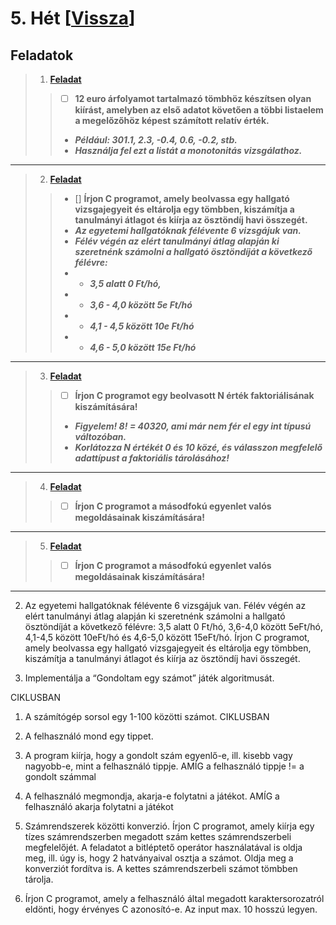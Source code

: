 # 5. Hét [[Vissza](https://github.com/OraveczJozsef/Miskolci_Egyetem/tree/main/Programoz%C3%A1s%20Alapjai/Szorgalmi%20Feladatok)]

## Feladatok
> 1. **[Feladat]()**
> > - [ ] **12 euro árfolyamot tartalmazó tömbhöz készítsen olyan kiírást, amelyben az első adatot követően a többi listaelem a megelőzőhöz képest számított relatív érték.**
> > - ***Például: 301.1, 2.3, -0.4, 0.6, -0.2, stb.***
> > - ***Használja fel ezt a listát a monotonitás vizsgálathoz.***
----
> 2. **[Feladat]()**
> > - [] **Írjon C programot, amely beolvassa egy hallgató vizsgajegyeit és eltárolja egy tömbben, kiszámítja a tanulmányi átlagot és kiírja az ösztöndíj havi összegét.**
> > - ***Az egyetemi hallgatóknak félévente 6 vizsgájuk van.***
> > - ***Félév végén az elért tanulmányi átlag alapján ki szeretnénk számolni a hallgató ösztöndíját a következő félévre:***
> > - - ***3,5 alatt 0 Ft/hó,***
> > - - ***3,6 - 4,0 között 5e Ft/hó***
> > - - ***4,1 - 4,5 között 10e Ft/hó***
> > - - ***4,6 - 5,0 között 15e Ft/hó***
----
> 3. **[Feladat]()**
> > - [ ] **Írjon C programot egy beolvasott N érték faktoriálisának kiszámítására!**
> > - ***Figyelem! 8! = 40320, ami már nem fér el egy int típusú változóban.***
> > - ***Korlátozza N értékét 0 és 10 közé, és válasszon megfelelő adattípust a faktoriális tárolásához!***
----
> 4. **[Feladat]()**
> > - [ ] **Írjon C programot a másodfokú egyenlet valós megoldásainak kiszámítására!**
----
> 5. **[Feladat]()**
> > - [ ] **Írjon C programot a másodfokú egyenlet valós megoldásainak kiszámítására!**
----


2. Az egyetemi hallgatóknak félévente 6 vizsgájuk van. Félév végén az elért tanulmányi átlag
alapján ki szeretnénk számolni a hallgató ösztöndíját a következő félévre:
3,5 alatt 0 Ft/hó, 3,6-4,0 között 5eFt/hó, 4,1-4,5 között 10eFt/hó és 4,6-5,0 között 15eFt/hó.
Írjon C programot, amely beolvassa egy hallgató vizsgajegyeit és eltárolja egy tömbben,
kiszámítja a tanulmányi átlagot és kiírja az ösztöndíj havi összegét.

3. Implementálja a “Gondoltam egy számot” játék algoritmusát.

CIKLUSBAN
1. A számítógép sorsol egy 1-100 közötti számot.
CIKLUSBAN
2. A felhasználó mond egy tippet.
3. A program kiírja, hogy a gondolt szám egyenlő-e,
ill. kisebb vagy nagyobb-e, mint a felhasználó tippje.
AMÍG a felhasználó tippje != a gondolt számmal
4. A felhasználó megmondja, akarja-e folytatni a játékot.
AMÍG a felhasználó akarja folytatni a játékot

4. Számrendszerek közötti konverzió. Írjon C programot, amely kiírja egy tízes számrendszerben
megadott szám kettes számrendszerbeli megfelelőjét. A feladatot a bitléptető operátor használatával
is oldja meg, ill. úgy is, hogy 2 hatványaival osztja a számot. Oldja meg a konverziót fordítva is.
A kettes számrendszerbeli számot tömbben tárolja.

5. Írjon C programot, amely a felhasználó által megadott karaktersorozatról eldönti,
hogy érvényes C azonosító-e. Az input max. 10 hosszú legyen.
